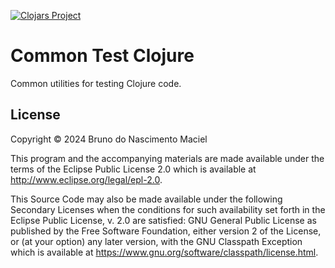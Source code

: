 [![Clojars Project](https://img.shields.io/clojars/v/net.clojars.macielti/common-test-clj.svg)](https://clojars.org/net.clojars.macielti/common-test-clj)

# Common Test Clojure

Common utilities for testing Clojure code.

## License

Copyright © 2024 Bruno do Nascimento Maciel

This program and the accompanying materials are made available under the
terms of the Eclipse Public License 2.0 which is available at
http://www.eclipse.org/legal/epl-2.0.

This Source Code may also be made available under the following Secondary
Licenses when the conditions for such availability set forth in the Eclipse
Public License, v. 2.0 are satisfied: GNU General Public License as published by
the Free Software Foundation, either version 2 of the License, or (at your
option) any later version, with the GNU Classpath Exception which is available
at https://www.gnu.org/software/classpath/license.html.
